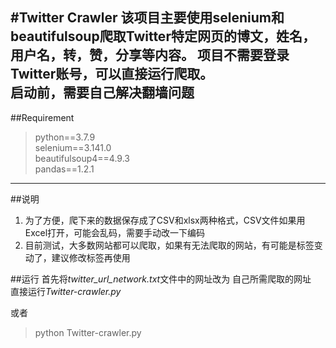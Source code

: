 #Twitter Crawler
该项目主要使用selenium和beautifulsoup爬取Twitter特定网页的博文，姓名，用户名，转，赞，分享等内容。
项目不需要登录Twitter账号，可以直接运行爬取。  
**启动前，需要自己解决翻墙问题**
------------
##Requirement
> python==3.7.9  
> selenium==3.141.0  
> beautifulsoup4==4.9.3  
> pandas==1.2.1
--------------
##说明
1. 为了方便，爬下来的数据保存成了CSV和xlsx两种格式，CSV文件如果用Excel打开，可能会乱码，需要手动改一下编码
2. 目前测试，大多数网站都可以爬取，如果有无法爬取的网站，有可能是标签变动了，建议修改标签再使用

##运行
首先将*twitter_url_network.txt*文件中的网址改为 自己所需爬取的网址  
直接运行*Twitter-crawler.py*

或者
> python Twitter-crawler.py
